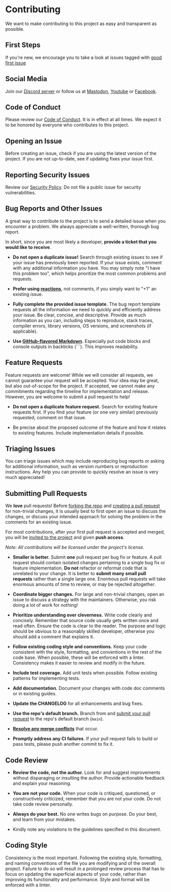 # Contributing

We want to make contributing to this project as easy and transparent as possible.

## First Steps

If you're new, we encourage you to take a look at issues tagged
with [good first issue](https://github.com/reactive-graph/sys/issues?q=is%3Aissue+is%3Aopen+label%3A%22good+first+issue%22)

## Social Media

Join our [Discord server](https://discord.gg/KQgk5CmZQn) or follow us at [Mastodon](https://floss.social/@reactive_graph),
[Youtube](https://www.youtube.com/@reactive-graph) or [Facebook](https://www.facebook.com/reactive.graph).

## Code of Conduct

Please review our [Code of Conduct](https://github.com/reactive-graph/sys/blob/main/CODE_OF_CONDUCT.md). It is in effect at all times. We expect it to
be honored by everyone who contributes to this project.

## Opening an Issue

Before creating an issue, check if you are using the latest version of the project. If you are not up-to-date, see if updating fixes your issue first.

## Reporting Security Issues

Review our [Security Policy](https://github.com/reactive-graph/sys/blob/main/SECURITY.md). Do not file a public issue for security vulnerabilities.

## Bug Reports and Other Issues

A great way to contribute to the project is to send a detailed issue when you encounter a problem. We always appreciate a well-written, thorough bug report.

In short, since you are most likely a developer, **provide a ticket that you would like to receive**.

- **Do not open a duplicate issue!** Search through existing issues to see if your issue has previously been reported. If your issue exists, comment with any
  additional information you have. You may simply note "I have this problem too", which helps prioritize the most common problems and requests.

- **Prefer using [reactions](https://github.blog/2016-03-10-add-reactions-to-pull-requests-issues-and-comments/)**, not comments, if you simply want to "+1" an
  existing issue.

- **Fully complete the provided issue template.** The bug report template requests all the information we need to quickly and efficiently address your issue. Be
  clear, concise, and descriptive. Provide as much information as you can, including steps to reproduce, stack traces, compiler errors, library versions, OS
  versions, and screenshots (if applicable).

- **Use [GitHub-flavored Markdown](https://help.github.com/en/github/writing-on-github/basic-writing-and-formatting-syntax).** Especially put code blocks and
  console outputs in backticks (```). This improves readability.

## Feature Requests

Feature requests are welcome! While we will consider all requests, we cannot guarantee your request will be accepted. Your idea may be great, but also
out-of-scope for the project. If accepted, we cannot make any commitments regarding the timeline for implementation and release. However, you are welcome to
submit a pull request to help!

- **Do not open a duplicate feature request.** Search for existing feature requests first. If you find your feature (or one very similar) previously requested,
  comment on that issue.

- Be precise about the proposed outcome of the feature and how it relates to existing features. Include implementation details if possible.

## Triaging Issues

You can triage issues which may include reproducing bug reports or asking for additional information, such as version numbers or reproduction instructions. Any
help you can provide to quickly resolve an issue is very much appreciated!

## Submitting Pull Requests

We **love** pull requests! Before [forking the repo](https://help.github.com/en/github/getting-started-with-github/fork-a-repo)
and [creating a pull request](https://help.github.com/en/github/collaborating-with-issues-and-pull-requests/proposing-changes-to-your-work-with-pull-requests)
for non-trivial changes, it is usually best to first open an issue to discuss the changes, or discuss your intended approach for solving the problem in the
comments for an existing issue.

For most contributions, after your first pull request is accepted and merged, you will
be [invited to the project](https://help.github.com/en/github/setting-up-and-managing-your-github-user-account/inviting-collaborators-to-a-personal-repository)
and given **push access**.

*Note: All contributions will be licensed under the project's license.*

- **Smaller is better.** Submit **one** pull request per bug fix or feature. A pull request should contain isolated changes pertaining to a single bug fix or
  feature implementation. **Do not** refactor or reformat code that is unrelated to your change. It is better to **submit many small pull requests** rather than
  a single large one. Enormous pull requests will take enormous amounts of time to review, or may be rejected altogether.

- **Coordinate bigger changes.** For large and non-trivial changes, open an issue to discuss a strategy with the maintainers. Otherwise, you risk doing a lot of
  work for nothing!

- **Prioritize understanding over cleverness.** Write code clearly and concisely. Remember that source code usually gets written once and read often. Ensure the
  code is clear to the reader. The purpose and logic should be obvious to a reasonably skilled developer, otherwise you should add a comment that explains it.

- **Follow existing coding style and conventions.** Keep your code consistent with the style, formatting, and conventions in the rest of the code base. When
  possible, these will be enforced with a linter. Consistency makes it easier to review and modify in the future.

- **Include test coverage.** Add unit tests when possible. Follow existing patterns for implementing tests.

- **Add documentation.** Document your changes with code doc comments or in existing guides.

- **Update the CHANGELOG** for all enhancements and bug fixes.

- **Use the repo's default branch.** Branch from
  and [submit your pull request](https://help.github.com/en/github/collaborating-with-issues-and-pull-requests/creating-a-pull-request-from-a-fork) to the
  repo's default branch (`main`).

- **[Resolve any merge conflicts](https://help.github.com/en/github/collaborating-with-issues-and-pull-requests/resolving-a-merge-conflict-on-github)** that
  occur.

- **Promptly address any CI failures**. If your pull request fails to build or pass tests, please push another commit to fix it.

## Code Review

- **Review the code, not the author.** Look for and suggest improvements without disparaging or insulting the author. Provide actionable feedback and explain
  your reasoning.

- **You are not your code.** When your code is critiqued, questioned, or constructively criticized, remember that you are not your code. Do not take code review
  personally.

- **Always do your best.** No one writes bugs on purpose. Do your best, and learn from your mistakes.

- Kindly note any violations to the guidelines specified in this document.

## Coding Style

Consistency is the most important. Following the existing style, formatting, and naming conventions of the file you are modifying and of the overall project.
Failure to do so will result in a prolonged review process that has to focus on updating the superficial aspects of your code, rather than improving its
functionality and performance. Style and format will be enforced with a linter.
